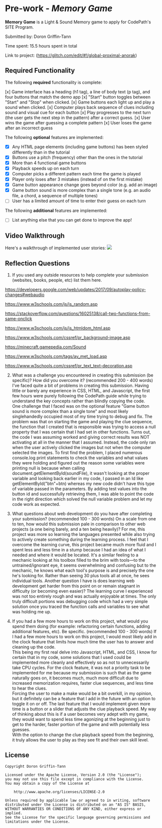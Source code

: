 # Pre-work - *Memory Game*

**Memory Game** is a Light & Sound Memory game to apply for CodePath's SITE Program. 

Submitted by: Doron Griffin-Tann

Time spent: 15.5 hours spent in total

Link to project: (https://glitch.com/edit/#!/global-proximal-anorak)

## Required Functionality

The following **required** functionality is complete:

[x] Game interface has a heading (h1 tag), a line of body text (p tag), and four buttons that match the demo app
[x] "Start" button toggles between "Start" and "Stop" when clicked. 
[x] Game buttons each light up and play a sound when clicked. 
[x] Computer plays back sequence of clues including sound and visual cue for each button
[x] Play progresses to the next turn (the user gets the next step in the pattern) after a correct guess. 
[x] User wins the game after guessing a complete pattern
[x] User loses the game after an incorrect guess

The following **optional** features are implemented:

* [x] Any HTML page elements (including game buttons) has been styled differently than in the tutorial
* [x] Buttons use a pitch (frequency) other than the ones in the tutorial
* [x] More than 4 functional game buttons
* [x] Playback speeds up on each turn
* [x] Computer picks a different pattern each time the game is played
* [x] Player only loses after 3 mistakes (instead of on the first mistake)
* [x] Game button appearance change goes beyond color (e.g. add an image)
* [x] Game button sound is more complex than a single tone (e.g. an audio file, a chord, a sequence of multiple tones)
* [ ] User has a limited amount of time to enter their guess on each turn

The following **additional** features are implemented:

- [ ] List anything else that you can get done to improve the app!

## Video Walkthrough

Here's a walkthrough of implemented user stories:
![](your-link-here)


## Reflection Questions
1. If you used any outside resources to help complete your submission (websites, books, people, etc) list them here. 

https://developers.google.com/web/updates/2017/09/autoplay-policy-changes#webaudio

https://www.w3schools.com/js/js_random.asp

https://stackoverflow.com/questions/16025138/call-two-functions-from-same-onclick

https://www.w3schools.com/js/js_htmldom_html.asp

https://www.w3schools.com/cssref/pr_background-image.asp

https://minecraft.gamepedia.com/Sound

https://www.w3schools.com/tags/av_met_load.asp

https://www.w3schools.com/cssref/pr_text_text-decoration.asp

2. What was a challenge you encountered in creating this submission (be specific)? How did you overcome it? (recommended 200 - 400 words) 
I've faced quite a bit of problems in creating this submission.  Having little or barely any experience in CSS, HTML, and
Javascript, the first few hours were purely following the CodePath guide while trying to understand the key concepts rather than blindly
copying the code.  
One challenge that I faced was on the optional feature "Game button sound is more complex than a single tone" and most likely
singlehandedly occupied most of my time trying to debug and fix.  The problem was that on starting the game and playing the clue sequence, the
function that I created that is responsible was trying to access a null property that I was certain that I had set in other functions.  Turns out,
the code I was assuming worked and giving correct results was NOT activating at all in the manner that I assumed.  Instead, the code only ran 
when the user actively clicked the images but not when the computer selected the images.  To first find the problem, I placed numerous 
console.log print statements to check the variables and what values they were holding and figured out the reason some variables were
printing null is because when calling document.getElementById(soundFile), it wasn't looking at the proper variable and looking back earlier 
in my code, I passed in an Id like getElementById("btn"+btn) whereas my new code didn't have this type of variable passed in the parameters.  By 
adding test values into the button id and successfully retrieving them, I was able to point the code in the right direction which solved the null
variable problem and let my code work as expected.  

3. What questions about web development do you have after completing your submission? (recommended 100 - 300 words) 
On a scale from one to ten, how would this submission pale in comparison to other web projects (a one being barely, and a ten being heavily)?  For me, this 
project was more so learning the languages presented while also trying to actively create something during the learning process.  I feel that I overcome
the learning curve, this project became much more fluid and I spent less and less time in a stump because I had an idea of what I needed and where it would be located.
It's a similar feeling to a mechanic looking at his toolbox filled to the brim with tools—to the untrained/ignorant eye, it seems overwhelming and confusing but to the
mechanic, he knows what each tool's purpose is and precisely the one he's looking for.  Rather than seeing 30 plus tools all at once, he sees individual tools.  Another
question I have is does learning web development get harder from this point on or remain stagnant in difficulty (or becoming even easier)?  The learning curve I experienced
was not too entirely rough and was actually enjoyable at times.  The only truly difficult portions was debugging code which had a very simple solution once you traced the
function calls and variables to see what was holding me up.  

4. If you had a few more hours to work on this project, what would you spend them doing (for example: refactoring certain functions, adding additional features, etc). Be specific. (recommended 100 - 300 words) 
If I had a few more hours to work on this project, I would most likely add in the clock feature that limits how much time the user has to answer and cleaning up the code.  
This being my first real delve into Javascript, HTML, and CSS, I know for certain that in my code, some solutions that I used could be implemented more cleanly
and effectively so as not to unnecessarily take CPU cycles.  For the clock feature, it was not a priority task to be implemented for me because my submission is such 
that as the game naturally goes on, it becomes much, much more difficult due to increased memorization requires, faster clue sequences, and less time to hear the clues.  
Forcing the user to make a make would be a bit overkill, in my opinion, but it definitely can be a feature that I add in the future with an option to toggle it on or off.
The last feature that I would implement given more time is a button or a slider that adjusts the clue playback speed.  My way of thinking about this is if a user becomes
very adept with my game, they would want to spend less time agonizing at the beginning just to get to the harder, faster portion of the game and with potentially less guesses.  
With the option to change the clue playback speed from the beginning, it truly allows the user to play as they see fit and their own skill level.  


## License

    Copyright Doron Griffin-Tann

    Licensed under the Apache License, Version 2.0 (the "License");
    you may not use this file except in compliance with the License.
    You may obtain a copy of the License at

        http://www.apache.org/licenses/LICENSE-2.0

    Unless required by applicable law or agreed to in writing, software
    distributed under the License is distributed on an "AS IS" BASIS,
    WITHOUT WARRANTIES OR CONDITIONS OF ANY KIND, either express or implied.
    See the License for the specific language governing permissions and
    limitations under the License.
